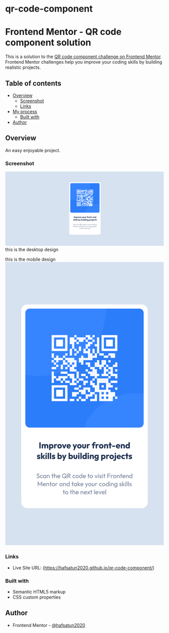 # qr-code-component


# Frontend Mentor - QR code component solution

This is a solution to the [QR code component challenge on Frontend Mentor](https://www.frontendmentor.io/challenges/qr-code-component-iux_sIO_H). Frontend Mentor challenges help you improve your coding skills by building realistic projects. 

## Table of contents

- [Overview](#overview)
  - [Screenshot](#screenshot)
  - [Links](#links)
- [My process](#my-process)
  - [Built with](#built-with)
- [Author](#author)



## Overview
An easy enjoyable project.



### Screenshot

![](./images/desktop-design.png) this is the desktop design




this is the mobile design 
![](./images/mobile-design.png)



### Links

- Live Site URL: (https://hafsatun2020.github.io/qr-code-component/)

### Built with

- Semantic HTML5 markup
- CSS custom properties



## Author
- Frontend Mentor - [@hafsatun2020](https://www.frontendmentor.io/profile/hafsatun2020)

